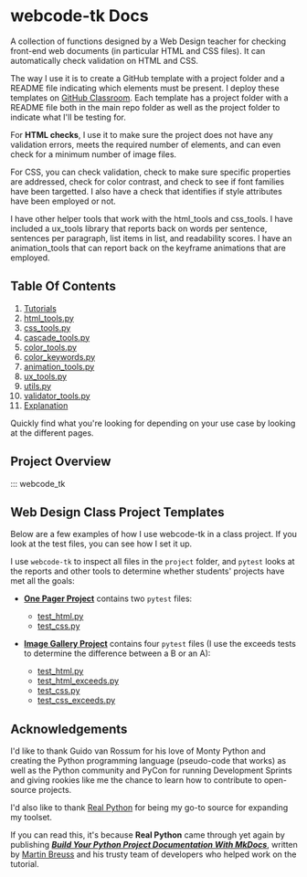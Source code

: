 # webcode-tk Docs

A collection of functions designed by a Web Design teacher for checking front-end web documents (in particular HTML and CSS files). It can automatically check validation on HTML and CSS.


The way I use it is to create a GitHub template with a project folder and a README file indicating which elements must be present. I deploy these templates on [GitHub Classroom](https://classroom.github.com/). Each template has a project folder with a README file both in the main repo folder as well as the project folder to indicate what I'll be testing for.


For **HTML checks**, I use it to make sure the project does not have any validation errors, meets the required number of elements, and can even check for a minimum number of image files.


For CSS, you can check validation, check to make sure specific properties are addressed, check for color contrast, and check to see if font families have been targetted. I also have a check that identifies if style attributes have been employed or not.


I have other helper tools that work with the html_tools and css_tools. I have included a ux_tools library that reports back on words per sentence, sentences per paragraph, list items in list, and readability scores. I have an animation_tools that can report back on the keyframe animations that are employed.

## Table Of Contents

1. [Tutorials](tutorials.md)
2. [html_tools.py](reference/html_tools.md)
3. [css_tools.py](reference/css_tools.md)
4. [cascade_tools.py](reference/cascade_tools.md)
5. [color_tools.py](reference/color_tools.md)
6. [color_keywords.py](reference/color_keywords.md)
7. [animation_tools.py](reference/animation_tools.md)
8. [ux_tools.py](reference/ux_tools.md)
9. [utils.py](reference/utils.md)
10. [validator_tools.py](reference/validator_tools.md)
11. [Explanation](explanation.md)

Quickly find what you're looking for depending on
your use case by looking at the different pages.

## Project Overview

::: webcode_tk

## Web Design Class Project Templates

Below are a few examples of how I use webcode-tk in a class project. If you look at the test files, you can see how I set it up.

I use `webcode-tk` to inspect all files in the `project` folder, and `pytest` looks at the reports and other tools to determine whether students' projects have met all the goals:

* **[One Pager Project](https://github.com/CenturyHSTech/one-pager-project)** contains two `pytest` files:

  + [test_html.py](https://github.com/CenturyHSTech/one-pager-project/blob/main/tests/test_html.py)
  + [test_css.py](https://github.com/CenturyHSTech/one-pager-project/blob/main/tests/test_css.py)

* **[Image Gallery Project](https://github.com/CenturyHSTech/Image-Gallery-Project)** contains four `pytest` files (I use the exceeds tests to determine the difference between a B or an A):

  + [test_html.py](https://github.com/CenturyHSTech/Image-Gallery-Project/blob/main/tests/test_html.py)
  + [test_html_exceeds.py](https://github.com/CenturyHSTech/Image-Gallery-Project/blob/main/tests/test_html_exceeds.py)
  + [test_css.py](https://github.com/CenturyHSTech/Image-Gallery-Project/blob/main/tests/test_css.py)
  + [test_css_exceeds.py](https://github.com/CenturyHSTech/Image-Gallery-Project/blob/main/tests/test_css_exceeds.py)

## Acknowledgements
I'd like to thank Guido van Rossum for his love of Monty Python and creating the Python programming language (pseudo-code that works) as well as the Python community and PyCon for running Development Sprints and giving rookies like me the chance to learn how to contribute to open-source projects.

I'd also like to thank [Real Python](https://realpython.com/) for being my go-to source for expanding my toolset.

If you can read this, it's because **Real Python** came through yet again by publishing ***[Build Your Python Project Documentation With MkDocs](https://realpython.com/python-project-documentation-with-mkdocs/)***, written by [Martin Breuss](https://realpython.com/python-project-documentation-with-mkdocs/#author) and his trusty team of developers who helped work on the tutorial.

